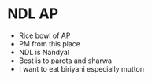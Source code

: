 # NDL AP

- Rice bowl of AP
- PM from this place
- NDL is Nandyal
- Best is to parota and sharwa
- I want to eat biriyani especially mutton

